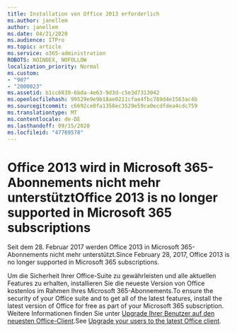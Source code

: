 ```yaml
---
title: Installation von Office 2013 erforderlich
ms.author: janellem
author: janellem
ms.date: 04/21/2020
ms.audience: ITPro
ms.topic: article
ms.service: o365-administration
ROBOTS: NOINDEX, NOFOLLOW
localization_priority: Normal
ms.custom:
- "907"
- "2000023"
ms.assetid: b1cc6839-6bda-4e63-9d3d-c5e3d7313042
ms.openlocfilehash: 99529e9e9b18ae0211cfae4fbc789d4e1563ac4b
ms.sourcegitcommit: c6692ce0fa1358ec3529e59ca0ecdfdea4cdc759
ms.translationtype: MT
ms.contentlocale: de-DE
ms.lasthandoff: 09/15/2020
ms.locfileid: "47769578"
---
```

# <a name="office-2013-is-no-longer-supported-in-microsoft-365-subscriptions"></a><span data-ttu-id="5d6fc-102">Office 2013 wird in Microsoft 365-Abonnements nicht mehr unterstützt</span><span class="sxs-lookup"><span data-stu-id="5d6fc-102">Office 2013 is no longer supported in Microsoft 365 subscriptions</span></span>

<span data-ttu-id="5d6fc-103">Seit dem 28. Februar 2017 werden Office 2013 in Microsoft 365-Abonnements nicht mehr unterstützt.</span><span class="sxs-lookup"><span data-stu-id="5d6fc-103">Since February 28, 2017, Office 2013 is no longer supported in Microsoft 365 subscriptions.</span></span>
  
<span data-ttu-id="5d6fc-104">Um die Sicherheit Ihrer Office-Suite zu gewährleisten und alle aktuellen Features zu erhalten, installieren Sie die neueste Version von Office kostenlos im Rahmen Ihres Microsoft 365-Abonnements.</span><span class="sxs-lookup"><span data-stu-id="5d6fc-104">To ensure the security of your Office suite and to get all of the latest features, install the latest version of Office for free as part of your Microsoft 365 subscription.</span></span> <span data-ttu-id="5d6fc-105">Weitere Informationen finden Sie unter [Upgrade Ihrer Benutzer auf den neuesten Office-Client](https://docs.microsoft.com/microsoft-365/admin/setup/upgrade-users-to-latest-office-client).</span><span class="sxs-lookup"><span data-stu-id="5d6fc-105">See [Upgrade your users to the latest Office client](https://docs.microsoft.com/microsoft-365/admin/setup/upgrade-users-to-latest-office-client).</span></span>
  